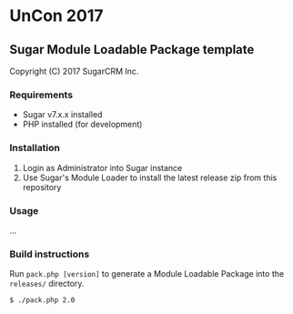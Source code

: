 # UnCon 2017

## Sugar Module Loadable Package template

Copyright (C) 2017 SugarCRM Inc.

### Requirements
- Sugar v7.x.x installed
- PHP installed (for development)

### Installation
1. Login as Administrator into Sugar instance
2. Use Sugar's Module Loader to install the latest release zip from this repository

### Usage
...

### Build instructions
Run `pack.php [version]` to generate a Module Loadable Package into the `releases/` directory.

    $ ./pack.php 2.0
